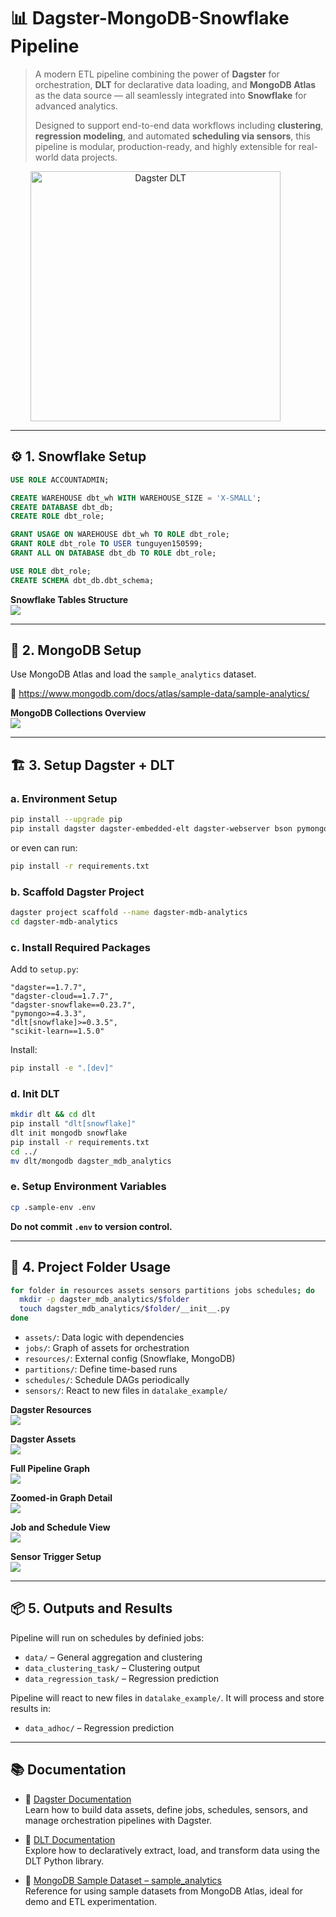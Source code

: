 # 📊 Dagster-MongoDB-Snowflake Pipeline

> A modern ETL pipeline combining the power of **Dagster** for orchestration, **DLT** for declarative data loading, and **MongoDB Atlas** as the data source — all seamlessly integrated into **Snowflake** for advanced analytics.  
>  
> Designed to support end-to-end data workflows including **clustering**, **regression modeling**, and automated **scheduling via sensors**, this pipeline is modular, production-ready, and highly extensible for real-world data projects.

<div align="center">
  <img src="images/dagster-dlt.png" alt="Dagster DLT" height=400 style="margin-right: 40px;">
</div>

---

## ⚙️ 1. Snowflake Setup

```sql
USE ROLE ACCOUNTADMIN;

CREATE WAREHOUSE dbt_wh WITH WAREHOUSE_SIZE = 'X-SMALL';
CREATE DATABASE dbt_db;
CREATE ROLE dbt_role;

GRANT USAGE ON WAREHOUSE dbt_wh TO ROLE dbt_role;
GRANT ROLE dbt_role TO USER tunguyen150599;
GRANT ALL ON DATABASE dbt_db TO ROLE dbt_role;

USE ROLE dbt_role;
CREATE SCHEMA dbt_db.dbt_schema;
```

**Snowflake Tables Structure**  
![](images/s01_snowflake_tables.png)

---

## 🍃 2. MongoDB Setup

Use MongoDB Atlas and load the `sample_analytics` dataset.

🔗 https://www.mongodb.com/docs/atlas/sample-data/sample-analytics/

**MongoDB Collections Overview**  
![](images/s02_mongo_collections.png)

---

## 🏗️ 3. Setup Dagster + DLT

### a. Environment Setup

```bash
pip install --upgrade pip
pip install dagster dagster-embedded-elt dagster-webserver bson pymongo
```

or even can run:

```bash
pip install -r requirements.txt
```

### b. Scaffold Dagster Project

```bash
dagster project scaffold --name dagster-mdb-analytics
cd dagster-mdb-analytics
```

### c. Install Required Packages

Add to `setup.py`:

```text
"dagster==1.7.7",
"dagster-cloud==1.7.7",
"dagster-snowflake==0.23.7",
"pymongo>=4.3.3",
"dlt[snowflake]>=0.3.5",
"scikit-learn==1.5.0"
```

Install:

```bash
pip install -e ".[dev]"
```

### d. Init DLT

```bash
mkdir dlt && cd dlt
pip install "dlt[snowflake]"
dlt init mongodb snowflake
pip install -r requirements.txt
cd ../
mv dlt/mongodb dagster_mdb_analytics
```

### e. Setup Environment Variables

```bash
cp .sample-env .env
```

**Do not commit `.env` to version control.**

---

## 🧰 4. Project Folder Usage

```bash
for folder in resources assets sensors partitions jobs schedules; do
  mkdir -p dagster_mdb_analytics/$folder
  touch dagster_mdb_analytics/$folder/__init__.py
done
```

- `assets/`: Data logic with dependencies
- `jobs/`: Graph of assets for orchestration
- `resources/`: External config (Snowflake, MongoDB)
- `partitions/`: Define time-based runs
- `schedules/`: Schedule DAGs periodically
- `sensors/`: React to new files in `datalake_example/`

**Dagster Resources**  
![](images/s03_dagster_resources.png)

**Dagster Assets**  
![](images/s04_dagster_assets.png)

**Full Pipeline Graph**  
![](images/s05_dagster_graph.png)

**Zoomed-in Graph Detail**  
![](images/s06_dagster_graph_zoom_in.png)

**Job and Schedule View**  
![](images/s06_dagster_jobs_schedules.png)

**Sensor Trigger Setup**  
![](images/s07_dagster_sensor.png)

---

## 📦 5. Outputs and Results

Pipeline will run on schedules by definied jobs:

- `data/` – General aggregation and clustering
- `data_clustering_task/` – Clustering output
- `data_regression_task/` – Regression prediction

Pipeline will react to new files in `datalake_example/`. It will process and store results in:

- `data_adhoc/` – Regression prediction

---

## 📚 Documentation

- 🔗 [Dagster Documentation](https://docs.dagster.io/)  
  Learn how to build data assets, define jobs, schedules, sensors, and manage orchestration pipelines with Dagster.

- 🔗 [DLT Documentation](https://dlthub.com/docs/dlt-ecosystem/verified-sources/mongodb)  
  Explore how to declaratively extract, load, and transform data using the DLT Python library.

- 🔗 [MongoDB Sample Dataset – sample_analytics](https://www.mongodb.com/docs/atlas/sample-data/sample-analytics/)  
  Reference for using sample datasets from MongoDB Atlas, ideal for demo and ETL experimentation.
